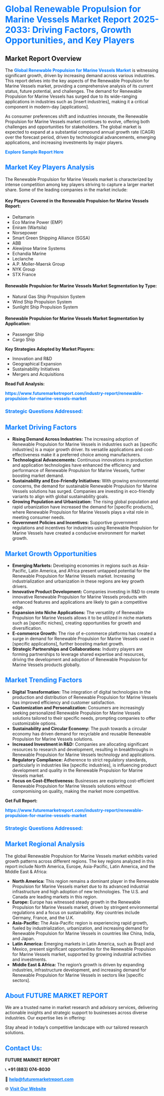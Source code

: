 <h1 style="color: #007BFF;">Global Renewable Propulsion for Marine Vessels Market Report 2025-2033: Driving Factors, Growth Opportunities, and Key Players</h1>

<section id="overview">
<h2>Market Report Overview</h2>
<p>The <a href="https://www.futuremarketreport.com/industry-report/renewable-propulsion-for-marine-vessels-market" style="color: #007BFF; text-decoration: none;"><strong>Global Renewable Propulsion for Marine Vessels Market</strong></a> is witnessing significant growth, driven by increasing demand across various industries. This report delves into the key aspects of the Renewable Propulsion for Marine Vessels market, providing a comprehensive analysis of its current status, future potential, and challenges. The demand for Renewable Propulsion for Marine Vessels has surged due to its wide-ranging applications in industries such as [insert industries], making it a critical component in modern-day [applications].</p>
<p>As consumer preferences shift and industries innovate, the Renewable Propulsion for Marine Vessels market continues to evolve, offering both challenges and opportunities for stakeholders. The global market is expected to expand at a substantial compound annual growth rate (CAGR) over the forecast period, driven by technological advancements, emerging applications, and increasing investments by major players.</p>
</section>

<section id="overview">
<p><a href="https://www.futuremarketreport.com/request-sample/reportId=104917" style="color: #007BFF; text-decoration: none;"><strong>Explore Sample Report Here</strong></a></p>
</section>

<section id="key-players">
<h2 style="color: #007BFF;">Market Key Players Analysis</h2>
<p>The Renewable Propulsion for Marine Vessels market is characterized by intense competition among key players striving to capture a larger market share. Some of the leading companies in the market include:</p>
<h4>Key Players Covered in the Renewable Propulsion for Marine Vessels Report:</h4>
<ul><li>Deltamarin</li><li>Eco Marine Power (EMP)</li><li>Eniram (Wartsila)</li><li>Norsepower</li><li>Smart Green Shipping Alliance (SGSA)</li><li>ABB</li><li>Alewijnse Marine Systems</li><li>Echandia Marine</li><li>Leclanche</li><li>A.P. Moller-Maersk Group</li><li>NYK Group</li><li>STX France</li></ul>
<h4>Renewable Propulsion for Marine Vessels Market Segmentation by Type:</h4>
<ul><li>Natural Gas Ship Propulsion System</li><li>Wind Ship Propulsion System</li><li>Sunlight Ship Propulsion System</li></ul>

<h4>Renewable Propulsion for Marine Vessels Market Segmentation by Application:</h4>
<ul><li>Passenger Ship</li><li>Cargo Ship</li></ul>
<p><strong>Key Strategies Adopted by Market Players:</strong></p>
<ul>
<li>Innovation and R&D</li>
<li>Geographical Expansion</li>
<li>Sustainability Initiatives</li>
<li>Mergers and Acquisitions</li>
</ul>
</section>

<section>
<p><strong>Read Full Analysis: </strong></p><a href="https://www.futuremarketreport.com/industry-report/renewable-propulsion-for-marine-vessels-market" style="color: #007BFF; text-decoration: none;"><strong>https://www.futuremarketreport.com/industry-report/renewable-propulsion-for-marine-vessels-market</strong></a>
<h3 style="color: #007BFF;">Strategic Questions Addressed:</h3>
</section>

<section id="driving-factors">
<h2 style="color: #007BFF;">Market Driving Factors</h2>
<ul>
<li><strong>Rising Demand Across Industries:</strong> The increasing adoption of Renewable Propulsion for Marine Vessels in industries such as [specific industries] is a major growth driver. Its versatile applications and cost-effectiveness make it a preferred choice among manufacturers.</li>
<li><strong>Technological Advancements:</strong> Continuous innovations in production and application technologies have enhanced the efficiency and performance of Renewable Propulsion for Marine Vessels, further boosting market demand.</li>
<li><strong>Sustainability and Eco-Friendly Initiatives:</strong> With growing environmental concerns, the demand for sustainable Renewable Propulsion for Marine Vessels solutions has surged. Companies are investing in eco-friendly variants to align with global sustainability goals.</li>
<li><strong>Growing Population and Urbanization:</strong> The rising global population and rapid urbanization have increased the demand for [specific products], where Renewable Propulsion for Marine Vessels plays a vital role in meeting consumer needs.</li>
<li><strong>Government Policies and Incentives:</strong> Supportive government regulations and incentives for industries using Renewable Propulsion for Marine Vessels have created a conducive environment for market growth.</li>
</ul>
</section>

<section id="growth-opportunities">
<h2 style="color: #007BFF;">Market Growth Opportunities</h2>
<ul>
<li><strong>Emerging Markets:</strong> Developing economies in regions such as Asia-Pacific, Latin America, and Africa present untapped potential for the Renewable Propulsion for Marine Vessels market. Increasing industrialization and urbanization in these regions are key growth drivers.</li>
<li><strong>Innovative Product Development:</strong> Companies investing in R&D to create innovative Renewable Propulsion for Marine Vessels products with enhanced features and applications are likely to gain a competitive edge.</li>
<li><strong>Expansion into Niche Applications:</strong> The versatility of Renewable Propulsion for Marine Vessels allows it to be utilized in niche markets such as [specific niches], creating opportunities for growth and diversification.</li>
<li><strong>E-commerce Growth:</strong> The rise of e-commerce platforms has created a surge in demand for Renewable Propulsion for Marine Vessels used in [specific applications], further boosting market growth.</li>
<li><strong>Strategic Partnerships and Collaborations:</strong> Industry players are forming partnerships to leverage shared expertise and resources, driving the development and adoption of Renewable Propulsion for Marine Vessels products globally.</li>
</ul>
</section>

<section id="trending-factors">
<h2 style="color: #007BFF;">Market Trending Factors</h2>
<ul>
<li><strong>Digital Transformation:</strong> The integration of digital technologies in the production and distribution of Renewable Propulsion for Marine Vessels has improved efficiency and customer satisfaction.</li>
<li><strong>Customization and Personalization:</strong> Consumers are increasingly seeking personalized Renewable Propulsion for Marine Vessels solutions tailored to their specific needs, prompting companies to offer customizable options.</li>
<li><strong>Sustainability and Circular Economy:</strong> The push towards a circular economy has driven demand for recyclable and reusable Renewable Propulsion for Marine Vessels solutions.</li>
<li><strong>Increased Investment in R&D:</strong> Companies are allocating significant resources to research and development, resulting in breakthroughs in Renewable Propulsion for Marine Vessels technology and applications.</li>
<li><strong>Regulatory Compliance:</strong> Adherence to strict regulatory standards, particularly in industries like [specific industries], is influencing product development and quality in the Renewable Propulsion for Marine Vessels market.</li>
<li><strong>Focus on Cost-Effectiveness:</strong> Businesses are exploring cost-efficient Renewable Propulsion for Marine Vessels solutions without compromising on quality, making the market more competitive.</li>
</ul>
</section>

<section>
<p><strong>Get Full Report: </strong></p><a href="https://www.futuremarketreport.com/industry-report/renewable-propulsion-for-marine-vessels-market" style="color: #007BFF; text-decoration: none;"><strong>https://www.futuremarketreport.com/industry-report/renewable-propulsion-for-marine-vessels-market</strong></a>
<h3 style="color: #007BFF;">Strategic Questions Addressed:</h3>
</section>


<section id="regional-analysis">
<h2 style="color: #007BFF;">Market Regional Analysis</h2>
<p>The global Renewable Propulsion for Marine Vessels market exhibits varied growth patterns across different regions. The key regions analyzed in this report include North America, Europe, Asia-Pacific, Latin America, and the Middle East & Africa:</p>
<ul>
<li><strong>North America:</strong> This region remains a dominant player in the Renewable Propulsion for Marine Vessels market due to its advanced industrial infrastructure and high adoption of new technologies. The U.S. and Canada are leading markets in this region.</li>
<li><strong>Europe:</strong> Europe has witnessed steady growth in the Renewable Propulsion for Marine Vessels market, driven by stringent environmental regulations and a focus on sustainability. Key countries include Germany, France, and the U.K.</li>
<li><strong>Asia-Pacific:</strong> The Asia-Pacific region is experiencing rapid growth, fueled by industrialization, urbanization, and increasing demand for Renewable Propulsion for Marine Vessels in countries like China, India, and Japan.</li>
<li><strong>Latin America:</strong> Emerging markets in Latin America, such as Brazil and Mexico, present significant opportunities for the Renewable Propulsion for Marine Vessels market, supported by growing industrial activities and investments.</li>
<li><strong>Middle East & Africa:</strong> The region’s growth is driven by expanding industries, infrastructure development, and increasing demand for Renewable Propulsion for Marine Vessels in sectors like [specific sectors].</li>
</ul>
</section>

<footer>
<h2 style="color: #007BFF;">About FUTURE MARKET REPORT</h2>
<p>We are a trusted name in market research and advisory services, delivering actionable insights and strategic support to businesses across diverse industries. Our expertise lies in offering:</p>

<p>Stay ahead in today’s competitive landscape with our tailored research solutions.</p>

<h2 style="color: #007BFF;">Contact Us:</h2>
<p><strong>FUTURE MARKET REPORT</strong></p>
<p>📞 <strong>+91 (883) 074-8030</strong></p>
<p>📧 <strong><a href="mailto:help@futuremarketreport.com" style="color: #007BFF;">help@futuremarketreport.com</a></strong></p>
<p>🌐 <strong><a href="https://www.futuremarketreport.com/" style="color: #007BFF;">Visit Our Website</a></strong></p>
</footer>